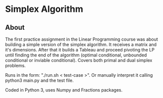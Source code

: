 # Simplex Algorithm

## About

The first practice assignment in the Linear Programming course was about building a simple version of the simplex algorithm. It receives a matrix and it's dimensions. After that it builds a Tableau and proceed pivoting the LP until finding the end of the algorithm (optimal conditional, unbounded conditional or inviable conditional). Covers both primal and dual simplex problems.

Runs in the form: "./run.sh < test-case >". Or manually interpret it calling python3 main.py and the test file.

Coded in Python 3, uses Numpy and Fractions packages.
